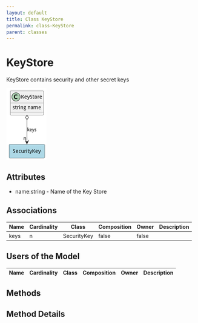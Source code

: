 ```yaml
---
layout: default
title: Class KeyStore
permalink: class-KeyStore
parent: classes
---
```


# KeyStore

KeyStore contains security and other secret keys

![Logical Diagram](./logical.png)

## Attributes

* name:string - Name of the Key Store


## Associations

| Name | Cardinality | Class | Composition | Owner | Description |
| --- | --- | --- | --- | --- | --- |
| keys | n | SecurityKey | false | false |  |


## Users of the Model

| Name | Cardinality | Class | Composition | Owner | Description |
| --- | --- | --- | --- | --- | --- |





## Methods


<h2>Method Details</h2>
    

